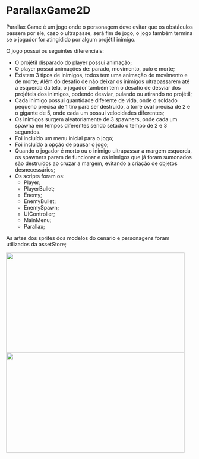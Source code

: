 # ParallaxGame2D

Parallax Game é um jogo onde o personagem deve evitar que os obstáculos passem por ele, caso o ultrapasse, será fim de jogo, o jogo também termina se o jogador for atingidido por algum projétil inimigo.

O jogo possui os seguintes diferenciais:

* O projétil disparado do player possui animação;
* O player possui animações de: parado, movimento, pulo e morte;
* Existem 3 tipos de inimigos, todos tem uma animação de movimento e de morte;
Além do desafio de não deixar os inimigos ultrapassarem até a esquerda da tela, o jogador também tem o desafio de desviar dos projéteis dos inimigos, podendo desviar, pulando ou atirando no projétil;
* Cada inimigo possui quantidade diferente de vida, onde o soldado pequeno precisa de 1 tiro para ser destruído, a torre oval precisa de 2 e o gigante de 5, onde cada um possui velocidades diferentes;
* Os inimigos surgem aleatoriamente de 3 spawners, onde cada um spawna em tempos diferentes sendo setado o tempo de 2 e 3 segundos.
* Foi incluído um menu inicial para o jogo;
* Foi incluído a opção de pausar o jogo;
* Quando o jogador é morto ou o inimigo ultrapassar a margem esquerda, os spawners param de funcionar e os inimigos que já foram sumonados são destruídos ao cruzar a margem, evitando a criação de objetos desnecessários;
* Os scripts foram os:
  * Player;
  * PlayerBullet;
  * Enemy;
  * EnemyBullet;
  * EnemySpawn;
  * UIController;
  * MainMenu;
  * Parallax;

As artes dos sprites dos modelos do cenário e personagens foram utilizados da assetStore;

<img src="https://media.giphy.com/media/fMPfkl8cg8yoGDjMGx/giphy.gif" width="480" height="270" />
<img src="https://media3.giphy.com/media/JGgYYODQYSXrQ0t0Xw/giphy.gif" width="480" height="270" />

